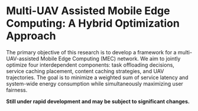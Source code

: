 # Multi-UAV Assisted Mobile Edge Computing: A Hybrid Optimization Approach

The primary objective of this research is to develop a framework for a multi-UAV-assisted Mobile Edge Computing (MEC) network. We aim to jointly optimize four interdependent components: task offloading decisions, service caching placement, content caching strategies, and UAV trajectories. The goal is to minimize a weighted sum of service latency and system-wide energy consumption while simultaneously maximizing user fairness.

**Still under rapid development and may be subject to significant changes.**